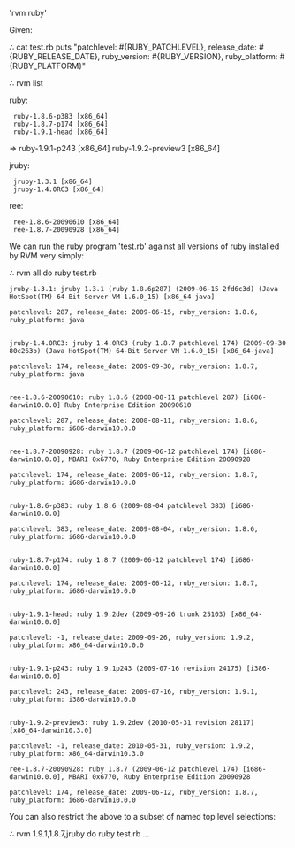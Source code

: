 'rvm ruby'

Given:

∴ cat test.rb
  puts "patchlevel: #{RUBY_PATCHLEVEL}, release_date: #{RUBY_RELEASE_DATE}, ruby_version: #{RUBY_VERSION}, ruby_platform: #{RUBY_PLATFORM}"

∴ rvm list

  ruby:

     ruby-1.8.6-p383 [x86_64]
     ruby-1.8.7-p174 [x86_64]
     ruby-1.9.1-head [x86_64]
  => ruby-1.9.1-p243 [x86_64]
     ruby-1.9.2-preview3 [x86_64]

  jruby:

     jruby-1.3.1 [x86_64]
     jruby-1.4.0RC3 [x86_64]

  ree:

     ree-1.8.6-20090610 [x86_64]
     ree-1.8.7-20090928 [x86_64]


We can run the ruby program 'test.rb' against all versions of ruby installed by RVM very simply:

∴ rvm all do ruby test.rb

    jruby-1.3.1: jruby 1.3.1 (ruby 1.8.6p287) (2009-06-15 2fd6c3d) (Java HotSpot(TM) 64-Bit Server VM 1.6.0_15) [x86_64-java]

    patchlevel: 287, release_date: 2009-06-15, ruby_version: 1.8.6, ruby_platform: java


    jruby-1.4.0RC3: jruby 1.4.0RC3 (ruby 1.8.7 patchlevel 174) (2009-09-30 80c263b) (Java HotSpot(TM) 64-Bit Server VM 1.6.0_15) [x86_64-java]

    patchlevel: 174, release_date: 2009-09-30, ruby_version: 1.8.7, ruby_platform: java


    ree-1.8.6-20090610: ruby 1.8.6 (2008-08-11 patchlevel 287) [i686-darwin10.0.0] Ruby Enterprise Edition 20090610

    patchlevel: 287, release_date: 2008-08-11, ruby_version: 1.8.6, ruby_platform: i686-darwin10.0.0


    ree-1.8.7-20090928: ruby 1.8.7 (2009-06-12 patchlevel 174) [i686-darwin10.0.0], MBARI 0x6770, Ruby Enterprise Edition 20090928

    patchlevel: 174, release_date: 2009-06-12, ruby_version: 1.8.7, ruby_platform: i686-darwin10.0.0


    ruby-1.8.6-p383: ruby 1.8.6 (2009-08-04 patchlevel 383) [i686-darwin10.0.0]

    patchlevel: 383, release_date: 2009-08-04, ruby_version: 1.8.6, ruby_platform: i686-darwin10.0.0


    ruby-1.8.7-p174: ruby 1.8.7 (2009-06-12 patchlevel 174) [i686-darwin10.0.0]

    patchlevel: 174, release_date: 2009-06-12, ruby_version: 1.8.7, ruby_platform: i686-darwin10.0.0


    ruby-1.9.1-head: ruby 1.9.2dev (2009-09-26 trunk 25103) [x86_64-darwin10.0.0]

    patchlevel: -1, release_date: 2009-09-26, ruby_version: 1.9.2, ruby_platform: x86_64-darwin10.0.0


    ruby-1.9.1-p243: ruby 1.9.1p243 (2009-07-16 revision 24175) [i386-darwin10.0.0]

    patchlevel: 243, release_date: 2009-07-16, ruby_version: 1.9.1, ruby_platform: i386-darwin10.0.0


    ruby-1.9.2-preview3: ruby 1.9.2dev (2010-05-31 revision 28117) [x86_64-darwin10.3.0]

    patchlevel: -1, release_date: 2010-05-31, ruby_version: 1.9.2, ruby_platform: x86_64-darwin10.3.0

    ree-1.8.7-20090928: ruby 1.8.7 (2009-06-12 patchlevel 174) [i686-darwin10.0.0], MBARI 0x6770, Ruby Enterprise Edition 20090928

    patchlevel: 174, release_date: 2009-06-12, ruby_version: 1.8.7, ruby_platform: i686-darwin10.0.0

You can also restrict the above to a subset of named top level selections:

  ∴ rvm 1.9.1,1.8.7,jruby do ruby test.rb
    ...
